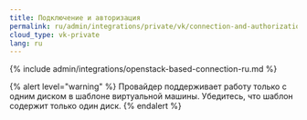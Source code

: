 ```yaml
---
title: Подключение и авторизация
permalink: ru/admin/integrations/private/vk/connection-and-authorization.html
cloud_type: vk-private
lang: ru
---
```


{% include admin/integrations/openstack-based-connection-ru.md %}

{% alert level="warning" %}
Провайдер поддерживает работу только с одним диском в шаблоне виртуальной машины. Убедитесь, что шаблон содержит только один диск.
{% endalert %}

